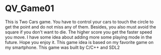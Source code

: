 # QV_Game01
This is Two Cars game.
You have to control your cars to touch the circle to get the point and do not miss any of them. Besides, you also must avoid the square if you don't want to die. The higher score you get the faster speed you move. I have some idea about adding more some playing mode in the future. Hope you enjoy it.
This game idea is based on my favorite game on my smartphone.
This game was built by C/C++ and SDL2
